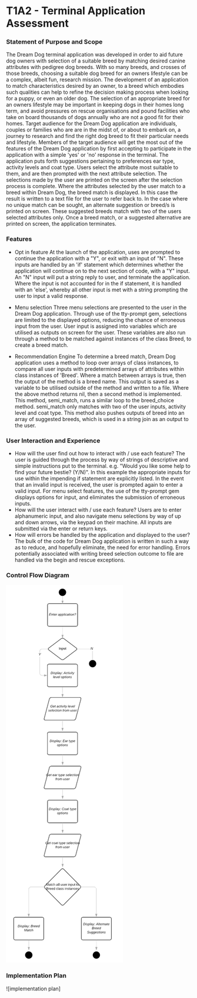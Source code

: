 # T1A2 - Terminal Application Assessment
### Statement of Purpose and Scope
The Dream Dog terminal application was developed in order to aid future dog owners with selection of a suitable breed by matching desired canine attributes with pedigree dog breeds. 
With so many breeds, and crosses of those breeds, choosing a suitable dog breed for an owners lifestyle can be a complex, albeit fun, research mission.
The development of an application to match characteristics desired by an owner, to a breed which embodies such qualities can help to refine the decision making process when looking for a puppy, or even an older dog. The selection of an appropriate breed for an owners lifestyle may be important in keeping dogs in their homes long term, and avoid pressures on rescue organisations and pound facilities who take on board thousands of dogs annually who are not a good fit for their homes. 
Target audience for the Dream Dog application are individuals, couples or families who are are in the midst of, or about to embark on, a journey to research and find the right dog breed to fit their particular needs and lifestyle. 
Members of the target audience will get the most out of the features of the Dream Dog application by first accepting to participate in the application with a simple 'yes' or 'no' response in the terminal. The application puts forth suggestions pertaining to preferences ear type, activity levels and coat type. Users select the attribute most suitable to them, and are then prompted with the next attribute selection. 
The selections made by the user are printed on the screen after the selection process is complete.
Where the attributes selected by the user match to a breed within Dream Dog, the breed match is displayed. In this case the result is written to a text file for the user to refer back to.
In the case where no unique match can be sought, an alternate suggestion or breed/s is printed on screen. These suggested breeds match with two of the users selected attributes only.
Once a breed match, or a suggested alternative are printed on screen, the application terminates. 


### Features
- Opt in feature
At the launch of the application, uses are prompted to continue the application with a "Y", or exit with an input of "N". These inputs are handled by an 'if' statement which determines whether the application will continue on to the next section of code, with a "Y" input. An "N" input will put a string reply to user, and terminate the application. Where the input is not accounted for in the if statement, it is handled with an 'else', whereby all other input is met with a string prompting the user to input a valid response. 

- Menu selection
Three menu selections are presented to the user in the Dream Dog application. Through use of the tty-prompt gem, selections are limited to the displayed options, reducing the chance of erroneous input from the user. User input is assigned into variables which are utilised as outputs on screen for the user. These variables are also run through a method to be matched against instances of the class Breed, to create a breed match. 

- Recommendation Engine
To determine a breed match, Dream Dog application uses a method to loop over arrays of class instances, to compare all user inputs with predetermined arrays of attributes within class instances of 'Breed'. Where a match between arrays is true, then the output of the method is a breed name. This output is saved as a variable to be utilised outside of the method and written to a file. 
Where the above method returns nil, then a second method is implemented. This method, semi_match, runs a similar loop to the breed_choice method. semi_match only matches with two of the user inputs, activity level and coat type. This method also pushes outputs of breed into an array of suggested breeds, which is used in a string join as an output to the user. 

### User Interaction and Experience
- How will the user find out how to interact with / use each feature?
The user is guided through the process by way of strings of descriptive and simple instructions put to the terminal. e.g. "Would you like some help to find your future bestie? (Y/N)". In this example the appropriate inputs for use within the impending if statement are explicitly listed. In the event that an invalid input is received, the user is prompted again to enter a valid input.
For menu select features, the use of the tty-prompt gem displays options for input, and eliminates the submission of erroneous inputs.
- How will the user interact with / use each feature?
Users are to enter alphanumeric input, and also navigate menu selections by way of up and down arrows, via the keypad on their machine. All inputs are submitted via the enter or return keys.  
- How will errors be handled by the application and displayed to the user?
The bulk of the code for Dream Dog application is written in such a way as to reduce, and hopefully eliminate, the need for error handling. Errors potentially associated with writing breed selection outcome to file are handled via the begin and rescue exceptions. 

### Control Flow Diagram
![flowchart for Dream Dog application](https://github.com/tea-jean/assignment1/blob/master/flowchart.png)

### Implementation Plan
![implementation plan]
